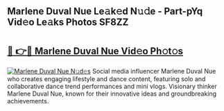 ## Marlene Duval Nue Le𝚊k𝚎d N𝚞𝚍e - Part-pYq Vid𝚎o Le𝚊ks Photos SF8ZZ

# <h2><a href="http://fb38km0.evod.top/?m=Marlene+Duval+Nue">🔗 👉🔴 Marlene Duval Nue Vid𝚎o Ph𝚘t𝚘s</a></h2>

[![Marlene Duval Nue N𝚞d𝚎s](https://i.imgur.com/8V9OHl7.gif)](http://fb38km0.evod.top/?m=Marlene+Duval+Nue)
Social media influencer Marlene Duval Nue who creates engaging lifestyle and dance content, featuring solo and collaborative dance trend performances and mini vlogs. Visionary thinker Marlene Duval Nue, known for their innovative ideas and groundbreaking achievements. 
